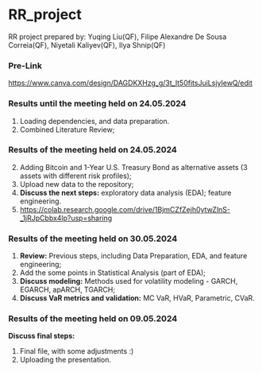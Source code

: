 # RR_project
RR project prepared by: Yuqing Liu(QF), Filipe Alexandre De Sousa Correia(QF),  Niyetali Kaliyev(QF),  Ilya Shnip(QF)

### Pre-Link
https://www.canva.com/design/DAGDKXHzg_g/3t_lt50fitsJuiLsjyIewQ/edit

### Results until the meeting held on 24.05.2024
1) Loading dependencies, and data preparation.
2) Combined Literature Review;
   
### Results of the meeting held on 24.05.2024
2) Adding Bitcoin and 1-Year U.S. Treasury Bond as alternative assets (3 assets with different risk profiles);
3) Upload new data to the repository;
4) **Discuss the next steps:** exploratory data analysis (EDA); feature engineering.
5) https://colab.research.google.com/drive/1BjmCZfZejh0ytwZlnS-_1jRJpCbbx4lp?usp=sharing

### Results of the meeting held on 30.05.2024
1) **Review:** Previous steps, including Data Preparation, EDA, and feature engineering;
2) Add the some points in Statistical Analysis (part of EDA);
4) **Discuss modeling:** Methods used for volatility modeling - GARCH, EGARCH, apARCH, TGARCH;
5) **Discuss VaR metrics and validation:** MC VaR, HVaR, Parametric, CVaR.

### Results of the meeting held on 09.05.2024
**Discuss final steps:**
1) Final file, with some adjustments :)
2) Uploading the presentation.
